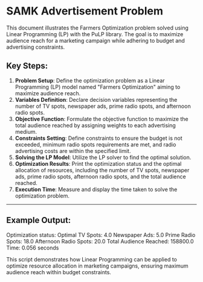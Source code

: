 # SAMK Advertisement Problem

This document illustrates the Farmers Optimization problem solved using Linear Programming (LP) with the PuLP library. The goal is to maximize audience reach for a marketing campaign while adhering to budget and advertising constraints.

## Key Steps:
1. **Problem Setup**: Define the optimization problem as a Linear Programming (LP) model named "Farmers Optimization" aiming to maximize audience reach.
2. **Variables Definition**: Declare decision variables representing the number of TV spots, newspaper ads, prime radio spots, and afternoon radio spots.
3. **Objective Function**: Formulate the objective function to maximize the total audience reached by assigning weights to each advertising medium.
4. **Constraints Setting**: Define constraints to ensure the budget is not exceeded, minimum radio spots requirements are met, and radio advertising costs are within the specified limit.
5. **Solving the LP Model**: Utilize the LP solver to find the optimal solution.
6. **Optimization Results**: Print the optimization status and the optimal allocation of resources, including the number of TV spots, newspaper ads, prime radio spots, afternoon radio spots, and the total audience reached.
7. **Execution Time**: Measure and display the time taken to solve the optimization problem.

---

## Example Output:
Optimization status: Optimal
TV Spots: 4.0
Newspaper Ads: 5.0
Prime Radio Spots: 18.0
Afternoon Radio Spots: 20.0
Total Audience Reached: 158800.0
Time: 0.056 seconds

This script demonstrates how Linear Programming can be applied to optimize resource allocation in marketing campaigns, ensuring maximum audience reach within budget constraints.